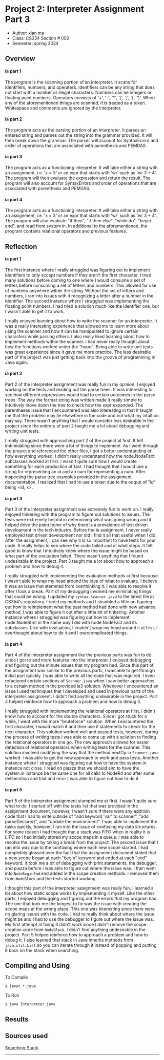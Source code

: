 # Project 2: Interpreter Assignment Part 3

* Author: xian ma
* Class: CS354 Section # 002
* Semester: spring 2024

## Overview

#### ia part 1
The program is the scanning portion of an interpreter. It scans for identifiers,
numbers, and operaters. Identifiers can be any string that does not start with a
number or illegal characters. Numbers can be integers or floating point numbers.
Operators consists of '+', '-', '*', '/', ';', '(', ')'. When any of the aforementioned
things are scanned, it is treated as a token. Whitespace and comments are ignored by the interpreter.

#### ia part 2
The program acts as the parsing portion of an interpreter. It parses an entered string and
parses out the string into the grammar provided. It will then break down the grammar. The parser will
account for SyntaxErrors and order of operations that are associated with parenthesis and PEMDAS.

#### ia part 3
The program acts as a functioning interpreter. It will take either a string with an assignment, i.e. 'x = 3' or an expr that starts with 'wr' such as 'wr 3 + 4'. The program will then evaluate the expression and return the result. The program will also account for SyntaxErrors and order of operations that are associated with parenthesis and PEMDAS.

#### ia part 4
The program acts as a functioning interpreter. It will take either a string with an assignment, i.e. 'x = 3' or an expr that starts with 'wr' such as 'wr 3 + 4'. The program will also evaluate "if then", "if then else", "while do", "begin end", and read from system in. In additional to the aforementioned, the program contains relational operators and previous features.

## Reflection

#### ia part 1
The first instance where I really struggled was figuring out to implement identifiers to only
accept numbers if they aren't the first character. I tried many solutions before coming to one where I would
consume a set of letters before consuming a set of letters and numbers. This allowed for use of numbers anywhere
within the string. Without the set of letters and numbers, I ran into issues with it recognizing a letter after a
number in the identifier. The second instance where I struggled was implementing the floating point numbers. I had
tried a solution much like the identifier one, but I wasn't able to get it to work.

I really enjoyed learning about how to write the scanner for an interpreter. It was a really interesting experience
that allowed me to learn more about using the scanner and how it can be manipulated to ignore certain characters while
parsing others. I also really liked learning about how to implement methods within the scanner. I had never really
thought about how the functions worked under the "hood". Being able to write unit tests was great experience since it gave me more practice. The less desirable part of the project was just getting back into the groove of programming in Java again.

#### ia part 2
Part 2 of the interpreter assignment was really fun in my opinion. I enjoyed working on the tests and reading out the parse trees. It was
interesting to see how different expressions would lead to certain outcomes in the parse trees. The way the format string was written
made it really simple to intuitively move down the tree to check how the expr expanded. The parentheses issue that I encountered was also
interesting in that it taught me that the problem may lie elsewhere in the code and not what my intuition may say. There wasn't anything that I would consider less desirable in the project since the entirety of part 2 taught me a lot about debugging and writing unit tests.

I really struggled with approaching part 2 of the project at first. It felt imtimidating since there were a lot of things to implement. As I went through the project and referenced the other files, I got a better understanding of how everything worked. I didn't really understand how the node.NodeFact subclasses worked at first. I wasn't quite sure how I would create something for each production of fact. I had thought that I would use a string for representing an id and an num for representing a num. After inspecting the parse tree examples provided in the assignment documentation, I realized that I had to use a token due to the output of "id" being <id, x>.

#### ia part 3
Part 3 of the interpreter assignment was extremely fun to work on. I really enjoyed tinkering with the program to figure out solutions to issues. The tests were extremely helpful in determining what was going wrong and it helped drive the point home of why there is a prevalence of test driven development in the tech industry. Before the ia assignment, I never really employed test driven development nor did I find it all that useful when I did. After the assignment, I can see why it is so important to have tests for your code. It really helps to see where the code failed and at what steps. It felt good to know that I intuitively knew where the issue might be based on what part of the evaluation failed. There wasn't anything that I found undesirable in the project. Part 3 taught me a lot about how to approach a problem and how to debug it.

I really struggled with implementing the evaluation methods at first because I wasn't able to wrap my head around the idea of what to evaluate. I believe it was an issue that stemmed from overthinking it. I was able to resolve it after I took a break. Part of my debugging involved me eliminating things that could be wrong. I updated my `syntax.Scanner.java` to the latest file in CS354's repository. I redid my methods and I stumbled a little on figuring out how to reimplement what the past method had done with new advance method. I was able to figure it out after a little bit of tinkering. Another instance where I struggled was figuring out how to implement node.NodeStmt in the same way I did with node.NodeFact and its subclasses. Like with evaluation, I couldn't wrap my head around it at first. I overthought about how to do it and I overcomplicated things.

#### ia part 4
Part 4 of the interpreter assignment like the previous parts was fun to do since I got to add more features into the interpreter. I enjoyed debugging and figuring out the minute issues that my program had. Since this part of the assignment was similar to the previous parts, I was able to get through initial part quickly. I was able to write all the code that was required. I even refactored certain sections of `Scanner.java` when I saw better approaches to a certain method in the provided ia3 solution. Whenever I encountered an issue I used techniques that I developed and used in previous parts of the interpreter assignment. I didn't find anything undesirable in the project. Part 4 helped reinforce how to approach a problem and how to debug it.

I really struggled with implementing the relational operators at first. I didn't know how to account for the double characters. Since I got stuck for a while, I went with the more "bruteforce" solution. When I encountered the first character, I would match it and then use if statements to check for the next character. This solution worked well and passed tests, however, during the process of writing tests I was able to come up with a solution to finding the relational operators in one go. The new approach allowed for easier detection of relational operators when writing tests for the scanner. This solution involved modifying the way that the method nextOp in `Scanner.java` worked. I was able to get the new approach to work and pass tests. Another instance where I struggled was figuring out how to have the system.in instance not close. I read on piazza that we should aim to have the system.in instance be the same one for all calls to NodeRd and after some deliberation and trial and error I was able to figure out how to do it.

#### ia part 5
Part 5 of the interpreter assignment stumped me at first. I wasn't quite sure what to do. I started off with the tasks list that was provided in the assignment document, however, I wasn't sure if there were any addition code that I had to write outside of "add keyword 'var' to scanner", "add parseDeclare()", and "update the environment". I was able to implement the tasks quickly, however, I ran into the issue of confusing my data structures. For some reason I had thought that a stack was FIFO when in reality it is LIFO so I had initially stored my scope maps in a queue. I was able to resolve the issue by taking a break from the project. The second issue that I ran into was due to the confusing where each new scope started. I had completely glossed over the fact that the assignment document stated that a new scope began at each "begin" keyword and ended at each "end" keyword. It took me a bit of debugging with print statements, the debugger, and piazza before I was able to figure out where the issue was. I then went into `NodeBeginEnd` and added in the scope creation methods. I removed them from `NodeBlock` and the tests started working.

I thought this part of the interpreter assignment was really fun. I learned a lot about how static scope works by implementing it myself. Like the other parts, I enjoyed debugging and figuring out the errors that my program had. The one that took me the longest to fix was the issue with creating the scope maps at the wrong place. This one was interesting since there were no glaring issues with the code. I had to really think about where the issue might be and I had to use the debugger to figure out where the issue was. My first attempt at fixing it didn't work since I didn't remove the scope creation code from `NodeBlock`. I didn't find anything undesirable in the project. Part 5 helped reinforce how to approach a problem and how to debug it. I also learned that stack in Java inherits methods from `java.util.List` so you can iterate through it instead of popping and putting it back on the stack when searching.

## Compiling and Using

To Compile

```
$ javac *.java

```

To Run
```
$ java Interpreter.java
```

## Results

## Sources used

[Searching Stack](https://docs.oracle.com/javase/6/docs/api/java/util/Stack.html)

----------